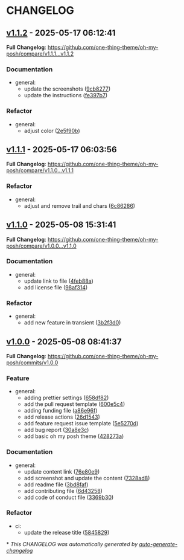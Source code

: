 # CHANGELOG

## [v1.1.2](https://github.com/one-thing-theme/oh-my-posh/releases/tag/v1.1.2) - 2025-05-17 06:12:41

**Full Changelog**: https://github.com/one-thing-theme/oh-my-posh/compare/v1.1.1...v1.1.2

### Documentation

- general:
  - update the screenshots ([9cb8277](https://github.com/one-thing-theme/oh-my-posh/commit/9cb8277645747724bcc1749caf1ded5c42e4f679))
  - update the instructions ([fe397b7](https://github.com/one-thing-theme/oh-my-posh/commit/fe397b7ce04248bb9fc925237c12d8509d5d399e))

### Refactor

- general:
  - adjust color ([2e5f90b](https://github.com/one-thing-theme/oh-my-posh/commit/2e5f90b525f90dcc15dd09ea46b3c8d5943adc8e))

## [v1.1.1](https://github.com/one-thing-theme/oh-my-posh/releases/tag/v1.1.1) - 2025-05-17 06:03:56

**Full Changelog**: https://github.com/one-thing-theme/oh-my-posh/compare/v1.1.0...v1.1.1

### Refactor

- general:
  - adjust and remove trail and chars ([6c86286](https://github.com/one-thing-theme/oh-my-posh/commit/6c8628623dde2ee8703d2744edf6ab9eb4c5cca4))

## [v1.1.0](https://github.com/one-thing-theme/oh-my-posh/releases/tag/v1.1.0) - 2025-05-08 15:31:41

**Full Changelog**: https://github.com/one-thing-theme/oh-my-posh/compare/v1.0.0...v1.1.0

### Documentation

- general:
  - update link to file ([4feb88a](https://github.com/one-thing-theme/oh-my-posh/commit/4feb88a913df879e0c424ec121668d17ecaf656c))
  - add license file ([98af314](https://github.com/one-thing-theme/oh-my-posh/commit/98af3144741ef3769f9aad0cb8d3268ee45b693f))

### Refactor

- general:
  - add new feature in transient ([3b2f3d0](https://github.com/one-thing-theme/oh-my-posh/commit/3b2f3d088465d019b36fe72bf43b84aed0cfc6c4))

## [v1.0.0](https://github.com/one-thing-theme/oh-my-posh/releases/tag/v1.0.0) - 2025-05-08 08:41:37

**Full Changelog**: https://github.com/one-thing-theme/oh-my-posh/commits/v1.0.0

### Feature

- general:
  - adding prettier settings ([658df82](https://github.com/one-thing-theme/oh-my-posh/commit/658df82267767816bbdfcae1035757e75c07585b))
  - add the pull request template ([600e5c4](https://github.com/one-thing-theme/oh-my-posh/commit/600e5c4a7718e486dfdb1a3d50f30d8a1a2d7d86))
  - adding funding file ([a86e96f](https://github.com/one-thing-theme/oh-my-posh/commit/a86e96f7f28b931f67a77821269ae68343112908))
  - add release actions ([26d1543](https://github.com/one-thing-theme/oh-my-posh/commit/26d1543ca401816a4ff6c7c70f798f32b321c7dc))
  - add feature request issue template ([5e5270d](https://github.com/one-thing-theme/oh-my-posh/commit/5e5270d6d682b47f0d6a53a083b28f9241019082))
  - add bug report ([30a8e3c](https://github.com/one-thing-theme/oh-my-posh/commit/30a8e3c6ce0863f737545bb187eff238e4e68dd1))
  - add basic oh my posh theme ([428273a](https://github.com/one-thing-theme/oh-my-posh/commit/428273ab2b17a01909dfcdb1ecab98b41d81837b))

### Documentation

- general:
  - update content link ([76e80e9](https://github.com/one-thing-theme/oh-my-posh/commit/76e80e94b1e8a863b751507206df30c7d67900f0))
  - add screenshot and update the content ([7328ad8](https://github.com/one-thing-theme/oh-my-posh/commit/7328ad89c6deffee8560df124961fe271ec749dd))
  - add readme file ([3bd8faf](https://github.com/one-thing-theme/oh-my-posh/commit/3bd8faf9fd741e4385fff5058df6f02cf8ecc586))
  - add contributing file ([6d43258](https://github.com/one-thing-theme/oh-my-posh/commit/6d432583f3517251122a14e86e0ff8ef16a158b4))
  - add code of conduct file ([3369b30](https://github.com/one-thing-theme/oh-my-posh/commit/3369b30372be11e547c5a034d616db9755d4600f))

### Refactor

- ci:
  - update the release title ([5845829](https://github.com/one-thing-theme/oh-my-posh/commit/5845829c5dbde59b1f817dbe424ffa10c7494ae7))

\* *This CHANGELOG was automatically generated by [auto-generate-changelog](https://github.com/BobAnkh/auto-generate-changelog)*

